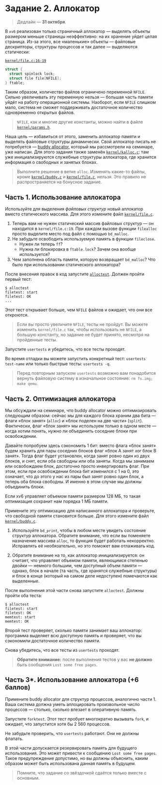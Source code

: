 # Задание 2. Аллокатор

> Дедлайн — **31 октября**.

В `xv6` реализован только страничный аллокатор — выделять объекты размером меньше страницы неэффективно: на их хранение уйдет целая страница. Из-за этого, все «маленькие» объекты — файловые дескрипторы, структуры процессов и так далее — выделяются статически:

[`kernel/file.c:16-19`](kernel/file.c#L16)
```c
struct {
  struct spinlock lock;
  struct file file[NFILE];
} ftable;
```

Таким образом, количество файлов ограничено переменной `NFILE`.
Сильно увеличивать эту переменную нельзя — большая часть памяти уйдёт на работу операционной системы. Наоборот, если `NFILE` слишком мало, система не сможет поддерживать достаточное количество одновременно открытых файлов.

> `NFILE`, как и многие другие константы, можно найти в файле [`kernel/params.h`](kernel/params.h).

Наша цель — избавиться от этого, заменить аллокатор памяти и выделять файловые структуры динамически. Свой аллокатор писать не потребуется — [buddy allocator](https://en.wikipedia.org/wiki/Buddy_memory_allocation), который мы рассмотрели на семинаре, уже написан. Для этого задания также заменён [`kernel/kalloc.c`](kernel/kalloc.c): там уже инициализируются служебные структуры аллокатора, где хранится информация о свободных и занятых блоках.

> Выполните решение в ветке `alloc`. Изменять какие-то файлы, кроме [`kernel/buddy.c`](kernel/buddy.c) и [`kernel/file.c`](kernel/file.c), нельзя. Это правило не распространяется на бонусное задание.

## Часть 1. Использование аллокатора

Используйте для выделения _файловых структур_ новый аллокатор вместо статического массива. Для этого измените файл [`kernel/file.c`](kernel/file.c).

1. Теперь вам не нужен статический массив файловых структур — он находится в `kernel/file.c:19`. При каждом вызове функции `filealloc` просто выделите место под файл с помощью `bd_malloc`.
2. Не забудьте освободить используемую память в функции `fileclose`.
   * Нужен ли теперь `ff`?
   * Нужна ли блокировка в `ftable.lock`? Зачем она вообще используется?
3. Чем заполнена область памяти, которую возвращает `bd_malloc`? Что было при использовании статического аллокатора?

После внесения правок в код запустите [`alloctest`](user/alloctest.c). Должен пройти первый тест:

```
$ alloctest
filetest: start
filetest: OK
...
```

Этот тест открывает больше, чем `NFILE` файлов и ожидает, что они все откроются.

> Если вы просто увеличите `NFILE`, тесты не пройдут. Вы можете изменить `kernel/file.c` так, чтобы использовать не `NFILE`, а большую константу, но задание не будет принято, несмотря на пройденные тесты.

Запустите `usertests` и убедитесь, что все тесты проходят.

Во время отладки вы можете запустить конкретный тест: `usertests test-name` или только быстрые тесты: `usertests -q`.

> Перед повторным запуском `usertests` возможно вам понадобится вернуть файловую систему в изначальное состояние: `rm fs.img; make qemu`.

## Часть 2. Оптимизация аллокатора

Мы обсуждали на семинаре, что buddy allocator можно оптимизировать следующим образом: сейчас мы для каждого блока храним два бита — флаги «блок занят» (`alloc`) и «блок поделен на две части» (`split`). Фактически, флаг «блок занят» мы используем только в одном месте — когда хотим понять, нужно ли объединить соседние блоки при освобождении.

Давайте попробуем здесь сэкономить 1 бит: вместо флага «блок занят» будем хранить для пары соседних блоков флаг «блок A занят _xor_ блок B занят». Тогда флаг будет установлен, когда занят ровно один из двух блоков, и снят, если оба свободны или оба заняты. Когда мы занимаем или освобождаем блок, достаточно просто инвертировать флаг. При этом, если при освобождении блока бит изменился с 1 на 0, это означает, что до этого у нас из пары был занят ровно один блок, а теперь оба блока свободны. И именно в этом случае мы должны объединить блоки.

Если xv6 управляет объемом памяти размером 128 МБ, то такая оптимизация сохранит нам порядка 1 МБ памяти.

Примените эту оптимизацию для написанного аллокатора и проверьте, что свободной памяти становится больше. Для этого измените файл [`kernel/buddy.c`](kernel/buddy.c).

1. Используйте `bd_print`, чтобы в любом месте увидеть состояние структур аллокатора. Обратите внимание, что если вы поменяете назначение массива `alloc`, то функция будет работать некорректно. Исправлять её необязательно, но это поможет вам отлаживать код.

2. Обратите внимание на то, как аллокатор инициализируется: он считает, что управляет объемом памяти, являющимся степенью двойки — немного большим, чем доступный объем памяти — однако, блок в начале (та часть, где хранятся служебные структуры) и блок в конце (который на самом деле недоступен) помечаются как выделенные.

После выполнения этой части снова запустите `alloctest`. Должны пройти оба теста:

```
$ alloctest
filetest: start
filetest: OK
memtest: start
memtest: OK
```

Второй тест проверяет, сколько памяти занимает ваш аллокатор: программа выделяет всю доступную память и проверяет, что вы сэкономили достаточное количество памяти.

Снова убедитесь, что все тесты из `usertests` проходят.

> **Обратите внимание:** после выполнения тестов у вас **не должно** быть сообщения `Lost some free pages`.

## Часть 3*. Использование аллокатора (+6 баллов)

Примените buddy allocator для структур процессов, аналогично части 1. Ваша система должна уметь аллоцировать произвольное число процессов — столько, сколько влезает в оперативную память.

Запустите `forktest`. Этот тест пробует многократно вызывать `fork`, и ожидает, что запустится хотя бы 2 560 процессов.

Не забудьте проверить, что `usertests` работают. Они не должны флапать.

В этой части допускается резервировать память для будущего использования. Это может привести к сообщению `Lost some free pages`. Такое предупреждение допустимо, но вы должны объяснить, каким образом может быть использована данная память в будущем.

> Помните, что задание со звёздочкой сдаётся только вместе с основным.
